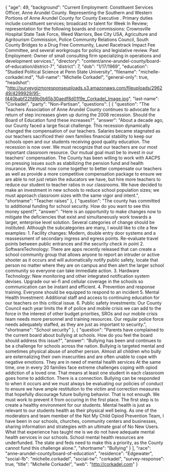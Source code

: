 {
  "age": 49,
  "background": "Current Employment: Constituent Services Officer, Anne Arundel County. Representing the Southern and Western Portions of Anne Arundel County for County Executive . Primary duties include constituent services; broadcast tv talent for Week In Review; representation for the following boards and commissions: Crownsville Hospital State Task Force, Weed Warriors, Bee City USA, Agriculture and Agritourism Commission, Police Community Relations Council, South County Bridges to a Drug Free Community, Laurel Racetrack Impact Fee Committee, and several workgroups for policy and legislative review. Past Employment: Owner of small consulting firm specializing in operations and development services.",
  "directory": "content/anne-arundel-county/board-of-education/district-7",
  "district": 7,
  "dob": "1/17/1969",
  "education": "Studied Political Science at Penn State University",
  "filename": "michelle-corkadel.md",
  "full-name": "Michelle Corkadel",
  "general-only": true,
  "headshot": "http://surveygizmoresponseuploads.s3.amazonaws.com/fileuploads/296249/4299929/95-f440babf22fd9b0b65b30aedf8d01f9e_Corkadel_Image.jpg",
  "last-name": "Corkadel",
  "party": "Non-Partisan",
  "questions": [
    {
      "question": "The Teachers Association of Anne Arundel County continues to advocate for a return of step increases given up during the 2008 recession. Should the Board of Education fund these increases?",
      "answer": "About a decade ago, our County faced a large fiscal challenge. This recession dynamically changed the compensation of our teachers. Salaries became stagnated as our teachers sacrificed their own families financial stability to keep our schools open and our students receiving good quality education. The recession is now over. We must recognize that our teachers are our most important classroom resource. Our mutual goal must be to invest in our teachers' compensation. The County has been willing to work with AACPS on pressing issues such as stabilizing the pension fund and health insurance. We must now come together to better compensate our teachers as well as provide a more competitive compensation package to ensure we are able to not just retain the educators we have, but hire more teachers to reduce our student to teacher ratios in our classrooms. We have decided to make an investment in new schools to reduce school population sizes; we must approach classroom sizes with the same vigor and intent.",
      "shortname": "Teacher raises"
    },
    {
      "question": "The county has committed to additional funding for school security. How do you want to see this money spent?",
      "answer": "Here is an opportunity to make changes now to mitigate the deficiencies that exist and simultaneously work towards a larger, enterprise level solution. Several categories of change should be instituted. Although the subcategories are many, I would like to cite a few examples: 1. Facility changes: Modern, double entry door systems and a reassessment of secondary ingress and egress points. Re-evaluate travel points between public entrances and the security check in point 2. SoftwareTechnology: There are apps recently released that can create a school community group that allows anyone to report an intruder or active shooter as it occurs and will automatically notify public safety, locate that person no matter where they are on campus and then alert the larger school community so everyone can take immediate action. 3. Hardware Technology: New monitoring and other integrated notification system devises. Upgrade our wi-fi and cellular coverage in the schools so communication can be instant and efficient. 4. Prevention and response training. Everyone should be equipped to respond to an incident 5. Mental Health Investment: Additional staff and access to continuing education for our teachers on this critical issue. 6. Public safety investments: Our County Council each year limits the # of police and mobile crisis we can add to the force in the interest of other budget priorities, SROs and our mobile crisis team needs more personnel and training resources. Our regular police force needs adequately staffed, as they are just as important to security.",
      "shortname": "School security"
    },
    {
      "question": "Parents have complained to the current board about bullying at schools. How do you feel the board should address this issue?",
      "answer": "Bullying has been and continues to be a challenge for schools across the nation. Bullying is targeted mental and sometimes physical abuse of another person. Almost all children who bully are externalizing their own insecurities and are often unable to cope with negative emotions. They are in need of mental health services At the same time, one in every 20 families face extreme challenges coping with opiod addiction of a loved one. That means at least one student in each classroom goes home to addiction. There is a connection. Bullying can be responded to when it occurs and we must always be evaluating our policies of conduct to ensure we have ample restitution to the victim and correction measures that hopefully discourage future bullying behavior. That is not enough. We must work to prevent it from occuring in the first place. The first step is to create a healthy environment for our students. Mental health is just as relevant to our students health as their physical well being. As one of the moderators and team member of the Not My Child Opiod Prevention Team, I have been in our schools, churches, community centers and businesses, sharing information and strategies with an ultimate goal of No New Users. What that experience has taught me is we do not have adequate mental health services in our schools. School mental health resources are underfunded. The state and feds need to make this a priority, as the County cannot fund this challenge alone.",
      "shortname": "Bullying"
    }
  ],
  "race": "anne-arundel-county/board-of-education",
  "residence": "Edgewater",
  "social-fb": "michelle.corkadel",
  "social-tw": "corkadel",
  "survey-response": true,
  "title": "Michelle Corkadel",
  "web": "http://corkadel.com"
}
